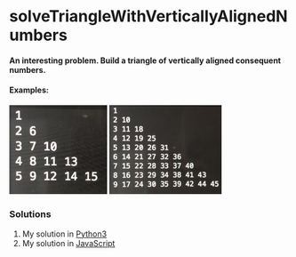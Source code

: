 # solveTriangleWithVerticallyAlignedNumbers


#### An interesting problem. Build a triangle of vertically aligned consequent numbers.




#### Examples:

<div display=flex flex-wrap=wrap>
  <img src="examples/exampleIMG_7989.JPG" width=35%>
  <img src="examples/exampleIMG_1859.JPG" width=40%>
</div>



### Solutions


1. My solution in [Python3](Python/solveTriangle.py)
1. My solution in [JavaScript](JavaScript/solveTriangle.py)
